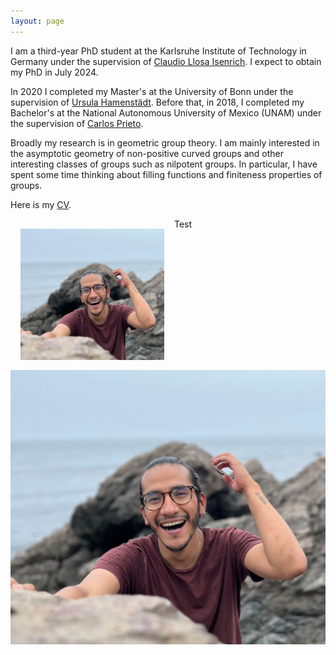 ```yaml
---
layout: page  
---
```


I am a third-year PhD student at the Karlsruhe Institute of Technology in Germany under the supervision of [Claudio Llosa Isenrich](https://www.math.kit.edu/user/llosa/index.html). I expect to obtain my PhD in July 2024. 

In 2020 I completed my Master's at the University of Bonn under the supervision of [Ursula Hamenstädt](https://www.math.uni-bonn.de/people/ursula/). Before that, in 2018, I completed my Bachelor's at the National Autonomous University of Mexico (UNAM) under the supervision of [Carlos Prieto](https://paginas.matem.unam.mx/cprieto/).

Broadly my research is in geometric group theory. I am mainly interested in the asymptotic geometry of non-positive curved groups and other interesting classes of groups such as nilpotent groups. In particular, I have spent some time thinking about filling functions and finiteness properties of groups.

Here is my <a href="CV_JeronimoGarcia-Mejia.pdf">CV</a>.

<img align="left" width="230" height="210" style="margin:16px;" src="f6ee6879-272f-43c2-82c9-09abacb6e5eb.jpeg">

 

<div class="container">
  <div class="row">
  <div id="content" class=""> 
    Test
    </div>
    <div id="image" class=""> 
<img src="f6ee6879-272f-43c2-82c9-09abacb6e5eb.jpeg">
    </div>
    

  </div>
</div>
